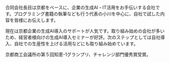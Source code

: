 合同会社長目は京都をベースに、企業の生成AI・IT活用をお手伝いする会社です。プログラミング書籍の執筆なども行う代表の小川を中心に、自社で試した内容を皆様にお伝えします。

現在は京都企業の生成AI導入のサポートが人気です。取り組み始めの会社が多いため、経営者様向けの生成AI導入セミナーが好評。次のステップとしては自社導入、自社での生産性を上げる活用などにも取り組み始めています。

京都商工会議所の第５回知恵-1グランプリ、チャレンジ部門優秀賞受賞。

